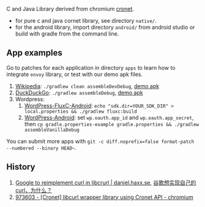 C and Java Library derived from chromium [cronet](https://chromium.googlesource.com/chromium/src/+/master/components/cronet/).

* for pure c and java cornet library, see directory `native/`.
* for the android library, import directory `android/` from android studio or build with gradle from the command line.

## App examples

Go to patches for each application in directory `apps` to learn how to integrate `envoy` library, or test with our demo apk files.

1. [Wikipedia](https://github.com/wikimedia/apps-android-wikipedia): `./gradlew clean assembleDevDebug`, [demo apk](https://en.greatfire.org/demos/wikipedia-dev-debug.apk)
2. [DuckDuckGo](https://github.com/duckduckgo/Android): `./gradlew assembleDebug`, [demo apk](https://en.greatfire.org/demos/duckduckgo-5.41.0-debug.apk)
3. Wordpress:
   1. [WordPress-FluxC-Android](https://github.com/wordpress-mobile/WordPress-FluxC-Android): `echo "sdk.dir=YOUR_SDK_DIR" > local.properties && ./gradlew fluxc:build`
   2. [WordPress-Android](https://github.com/wordpress-mobile/WordPress-Android): set `wp.oauth.app_id` and `wp.oauth.app_secret`, then `cp gradle.properties-example gradle.properties && ./gradlew assembleVanillaDebug`

You can submit more apps with `git -c diff.noprefix=false format-patch --numbered --binary HEAD~`.

## History
1. [Google to reimplement curl in libcrurl | daniel.haxx.se](https://daniel.haxx.se/blog/2019/06/19/google-to-reimplement-curl-in-libcrurl/), [谷歌想实现自己的 curl，为什么？](https://www.oschina.net/news/107711/google-to-reimplement-curl-in-libcrurl)
2. [973603 - [Cronet] libcurl wrapper library using Cronet API - chromium](https://bugs.chromium.org/p/chromium/issues/detail?id=973603)
